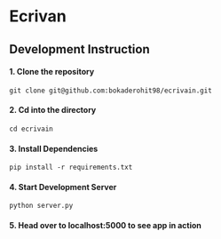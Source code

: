 # Ecrivan

## Development Instruction

#### 1. Clone the repository
`git clone git@github.com:bokaderohit98/ecrivain.git`

#### 2. Cd into the directory
`cd ecrivain`

#### 3. Install Dependencies
`pip install -r requirements.txt`

#### 4. Start Development Server
`python server.py`

#### 5. Head over to localhost:5000 to see app in action